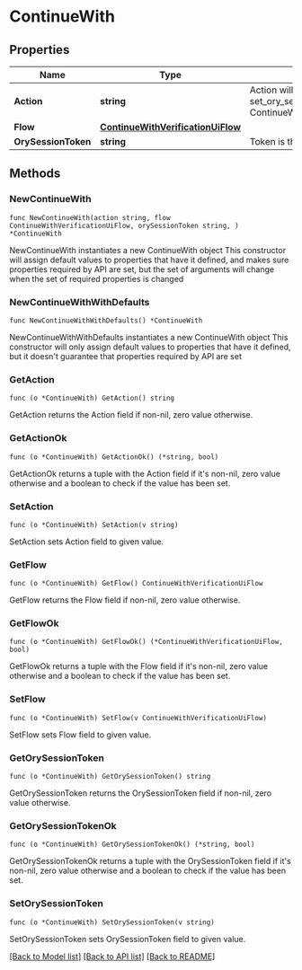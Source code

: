 # ContinueWith

## Properties

Name | Type | Description | Notes
------------ | ------------- | ------------- | -------------
**Action** | **string** | Action will always be &#x60;set_ory_session_token&#x60; set_ory_session_token ContinueWithActionSetOrySessionTokenString | 
**Flow** | [**ContinueWithVerificationUiFlow**](ContinueWithVerificationUiFlow.md) |  | 
**OrySessionToken** | **string** | Token is the token of the session | 

## Methods

### NewContinueWith

`func NewContinueWith(action string, flow ContinueWithVerificationUiFlow, orySessionToken string, ) *ContinueWith`

NewContinueWith instantiates a new ContinueWith object
This constructor will assign default values to properties that have it defined,
and makes sure properties required by API are set, but the set of arguments
will change when the set of required properties is changed

### NewContinueWithWithDefaults

`func NewContinueWithWithDefaults() *ContinueWith`

NewContinueWithWithDefaults instantiates a new ContinueWith object
This constructor will only assign default values to properties that have it defined,
but it doesn't guarantee that properties required by API are set

### GetAction

`func (o *ContinueWith) GetAction() string`

GetAction returns the Action field if non-nil, zero value otherwise.

### GetActionOk

`func (o *ContinueWith) GetActionOk() (*string, bool)`

GetActionOk returns a tuple with the Action field if it's non-nil, zero value otherwise
and a boolean to check if the value has been set.

### SetAction

`func (o *ContinueWith) SetAction(v string)`

SetAction sets Action field to given value.


### GetFlow

`func (o *ContinueWith) GetFlow() ContinueWithVerificationUiFlow`

GetFlow returns the Flow field if non-nil, zero value otherwise.

### GetFlowOk

`func (o *ContinueWith) GetFlowOk() (*ContinueWithVerificationUiFlow, bool)`

GetFlowOk returns a tuple with the Flow field if it's non-nil, zero value otherwise
and a boolean to check if the value has been set.

### SetFlow

`func (o *ContinueWith) SetFlow(v ContinueWithVerificationUiFlow)`

SetFlow sets Flow field to given value.


### GetOrySessionToken

`func (o *ContinueWith) GetOrySessionToken() string`

GetOrySessionToken returns the OrySessionToken field if non-nil, zero value otherwise.

### GetOrySessionTokenOk

`func (o *ContinueWith) GetOrySessionTokenOk() (*string, bool)`

GetOrySessionTokenOk returns a tuple with the OrySessionToken field if it's non-nil, zero value otherwise
and a boolean to check if the value has been set.

### SetOrySessionToken

`func (o *ContinueWith) SetOrySessionToken(v string)`

SetOrySessionToken sets OrySessionToken field to given value.



[[Back to Model list]](../README.md#documentation-for-models) [[Back to API list]](../README.md#documentation-for-api-endpoints) [[Back to README]](../README.md)


